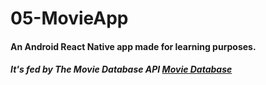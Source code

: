 # 05-MovieApp
#### An Android React Native app made for learning purposes. 

##### It's fed by The Movie Database API [Movie Database](https://www.themoviedb.org/?language=es)
